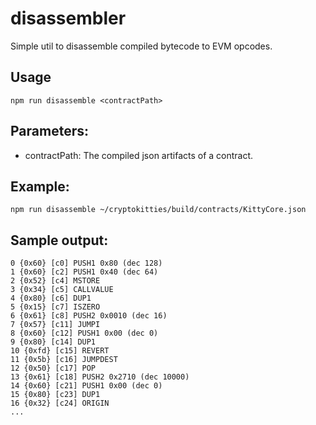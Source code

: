 # disassembler

Simple util to disassemble compiled bytecode to EVM opcodes.

## Usage
```
npm run disassemble <contractPath>
```

## Parameters:
- contractPath: The compiled json artifacts of a contract.

## Example:
```
npm run disassemble ~/cryptokitties/build/contracts/KittyCore.json
```

## Sample output:
```
0 {0x60} [c0] PUSH1 0x80 (dec 128)
1 {0x60} [c2] PUSH1 0x40 (dec 64)
2 {0x52} [c4] MSTORE
3 {0x34} [c5] CALLVALUE
4 {0x80} [c6] DUP1
5 {0x15} [c7] ISZERO
6 {0x61} [c8] PUSH2 0x0010 (dec 16)
7 {0x57} [c11] JUMPI
8 {0x60} [c12] PUSH1 0x00 (dec 0)
9 {0x80} [c14] DUP1
10 {0xfd} [c15] REVERT
11 {0x5b} [c16] JUMPDEST
12 {0x50} [c17] POP
13 {0x61} [c18] PUSH2 0x2710 (dec 10000)
14 {0x60} [c21] PUSH1 0x00 (dec 0)
15 {0x80} [c23] DUP1
16 {0x32} [c24] ORIGIN
...
```
